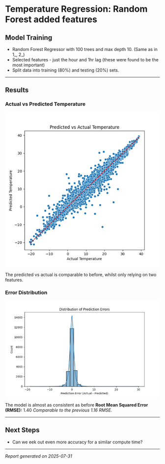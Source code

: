 # Temperature Regression: Random Forest added features

## Model Training
- Random Forest Regressor with 100 trees and max depth 10. (Same as in 1_, 2_)
- Selected features - just the hour and 1hr lag (these were found to be the most important)
- Split data into training (80%) and testing (20%) sets.

---

## Results

### Actual vs Predicted Temperature
![Actual vs Predicted](actualvspredicted.png)

The predicted vs actual is comparable to before, whilst only relying on two features.


### Error Distribution
![Error Distribution](errorspread.png)

The model is almost as consistent as before
**Root Mean Squared Error (RMSE):** 1.40
*Comparable to the previous 1.16 RMSE.*

---

## Next Steps
- Can we eek out even more accuracy for a similar compute time?

---

*Report generated on 2025-07-31*
